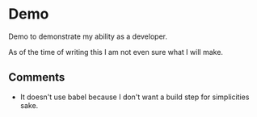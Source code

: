 # Demo

Demo to demonstrate my ability as a developer.

As of the time of writing this I am not even sure what I will make.

## Comments

- It doesn't use babel because I don't want a build step for simplicities sake.
